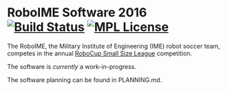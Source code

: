 # RoboIME Software 2016 [![Build Status](https://travis-ci.org/roboime/core.svg)](https://travis-ci.org/roboime/core) [![MPL License](https://img.shields.io/badge/license-MPL-blue.svg)](https://www.mozilla.org/MPL/2.0/)

The RoboIME, the Military Institute of Engineering (IME) robot soccer team, competes in the annual [RoboCup Small Size League](http://robocupssl.cpe.ku.ac.th/) competition.

The software is _currently_ a work-in-progress.

The software planning can be found in PLANNING.md.

